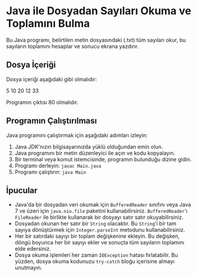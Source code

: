 # Java ile Dosyadan Sayıları Okuma ve Toplamını Bulma

Bu Java programı, belirtilen metin dosyasındaki (.txt) tüm sayıları okur, bu sayıların toplamını hesaplar ve sonucu ekrana yazdırır.

## Dosya İçeriği

Dosya içeriği aşağıdaki gibi olmalıdır:

5
10
20
12
33

Programın çıktısı 80 olmalıdır.

## Programın Çalıştırılması

Java programını çalıştırmak için aşağıdaki adımları izleyin:

1. Java JDK'nızın bilgisayarınızda yüklü olduğundan emin olun.
2. Java programını bir metin düzenleyici ile açın ve kodu kopyalayın.
3. Bir terminal veya komut istemcisinde, programın bulunduğu dizine gidin.
4. Programı derleyin: `javac Main.java`
5. Programı çalıştırın: `java Main`

## İpucular

- Java'da bir dosyadan veri okumak için `BufferedReader` sınıfını veya Java 7 ve üzeri için `java.nio.file` paketini kullanabilirsiniz. `BufferedReader`'ı `FileReader` ile birlikte kullanarak bir dosyayı satır satır okuyabilirsiniz.
- Dosyadan okunan her satır bir `String` olacaktır. Bu `String`'i bir tam sayıya dönüştürmek için `Integer.parseInt` metodunu kullanabilirsiniz.
- Her bir satırdaki sayıyı bir toplam değişkenine ekleyin. Bu değişken, döngü boyunca her bir sayıyı ekler ve sonuçta tüm sayıların toplamını elde edersiniz.
- Dosya okuma işlemleri her zaman `IOException` hatası fırlatabilir. Bu yüzden, dosya okuma kodunuzu `try-catch` bloğu içerisine almayı unutmayın.

